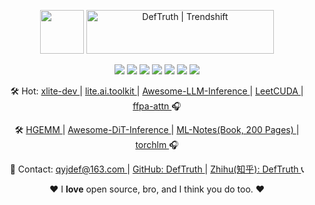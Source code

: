 <div align='center'>

   <p align="center">
     <a href="https://github.com/xlite-dev" target="_blank"><img src="https://github.com/user-attachments/assets/89a5173e-5677-4140-ba96-63734eb88b59" style=" height: 70px;" height="70"/></a>
     <a href="https://trendshift.io/developers/644" target="_blank"><img src="https://trendshift.io/api/badge/developers/644" alt="DefTruth | Trendshift" style="width: 300px; height: 70px;" width="300" height="70"/></a>
     <p>
        <img src='https://img.shields.io/github/stars/xlite-dev.svg?style=social' >
        <img src='https://img.shields.io/badge/CUDA|SIMD-brightgreen.svg' >  
        <img src='https://img.shields.io/badge/C++|Python-blue.svg' >  
        <img src='https://img.shields.io/badge/HPC|LLM-brightgreen.svg' >
        <img src="https://img.shields.io/badge/FFPA:~2x↑🎉-blue.svg" >
        <img src='https://img.shields.io/badge/📚LeetCUDA-brightgreen.svg'>
        <img src="https://img.shields.io/badge/🛠lite.ai.toolkit-blue.svg" >
     </p>
     <p> 
        🛠 Hot: <a href="https://github.com/xlite-dev" > xlite-dev </a> | <a href="https://github.com/xlite-dev/lite.ai.toolkit" > lite.ai.toolkit </a> |  <a href="https://github.com/xlite-dev/Awesome-LLM-Inference" > Awesome-LLM-Inference </a> | <a href="https://github.com/xlite-dev/LeetCUDA" > LeetCUDA </a> | <a href="https://github.com/xlite-dev/ffpa-attn" > ffpa-attn </a> 🎧
     </p>
     <p> 
        🛠 <a href="https://github.com/xlite-dev/HGEMM" > HGEMM </a> | <a href="https://github.com/xlite-dev/Awesome-Diffusion-Inference" > Awesome-DiT-Inference </a> | <a href="https://github.com/xlite-dev/ML-Notes" > ML-Notes(Book, 200 Pages) </a> | <a href="https://github.com/xlite-dev/torchlm" > torchlm </a> 🎧
     </p>
     <p>
        🤖 Contact: <a href="https://github.com/DefTruth"> qyjdef@163.com </a> | <a href="https://github.com/DefTruth" > GitHub: DefTruth </a>  | <a href="https://www.zhihu.com/people/qyjdef"> Zhihu(知乎): DefTruth </a> 📞
     </p>
     <p>❤ I <b>love</b> open source, bro, and I think you do too. ❤ </p>
   <p align="center">
</div> 
